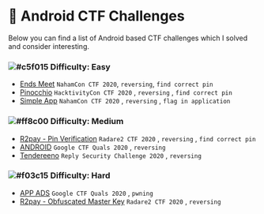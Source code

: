 # 📱 Android CTF Challenges
Below you can find a list of Android based CTF challenges which I solved and consider interesting.

### ![#c5f015](https://via.placeholder.com/15/c5f015/000000?text=+) Difficulty: Easy
- [Ends Meet](https://github.com/Fineas/Me-CTF/tree/master/android_challenges/challenges/Ends%20Meet) `NahamCon CTF 2020`, `reversing`, `find correct pin`
- [Pinocchio](https://github.com/Fineas/Me-CTF/tree/master/android_challenges/challenges/Pinocchio) `HacktivityCon CTF 2020` , `reversing` , `find correct pin`
- [Simple App](https://github.com/Fineas/Me-CTF/tree/master/android_challenges/challenges/Simple%20App) `NahamCon CTF 2020` , `reversing` , `flag in application`

### ![#ff8c00](https://via.placeholder.com/15/ff8c00/000000?text=+) Difficulty: Medium
- [R2pay - Pin Verification](https://github.com/Fineas/Me-CTF/tree/master/android_challenges/challenges/R2pay%20-%20Pin%20Verification) `Radare2 CTF 2020` , `reversing` , `find correct pin`
- [ANDROID](https://github.com/Fineas/Me-CTF/tree/master/android_challenges/challenges/ANDROID) `Google CTF Quals 2020` , `reversing`
- [Tendereeno](https://github.com/Fineas/Me-CTF/tree/master/android_challenges/challenges/Tendereeno) `Reply Security Challenge 2020` , `reversing`

### ![#f03c15](https://via.placeholder.com/15/f03c15/000000?text=+) Difficulty: Hard
- [APP ADS](https://github.com/Fineas/Me-CTF/tree/master/android_challenges/challenges/APP%20ADS) `Google CTF Quals 2020` , `pwning`
- [R2pay - Obfuscated Master Key](https://github.com/Fineas/Me-CTF/tree/master/android_challenges/challenges/R2pay%20-%20Obfuscated%20Master%20Key) `Radare2 CTF 2020` , `reversing`

